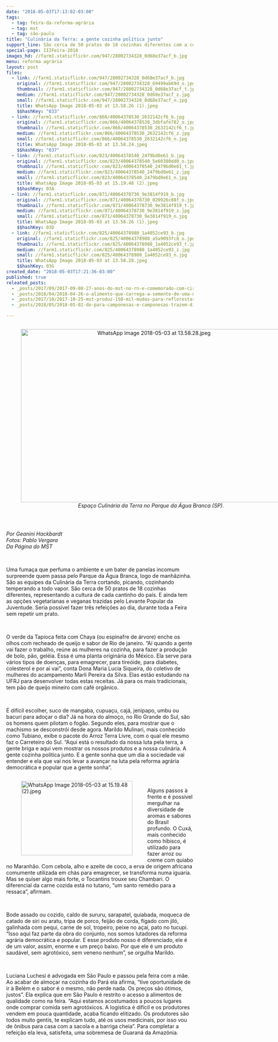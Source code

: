 ```yaml
---
date: "2018-05-03T17:13:02-03:00"
tags:
  - tag: feira-da-reforma-agrária
  - tag: mst
  - tag: são-paulo
title: "Culinária da Terra: a gente cozinha política junto"
support_line: São cerca de 50 pratos de 18 cozinhas diferentes com a cultura de cada cantinho do país
special-page: IIIFeira-2018
images_hd: //farm1.staticflickr.com/947/28002734328_0d68e37acf_b.jpg
menu: reforma agrária
layout: post
files:
  - link: //farm1.staticflickr.com/947/28002734328_0d68e37acf_b.jpg
    original: //farm1.staticflickr.com/947/28002734328_69499ab69d_o.jpg
    thumbnail: //farm1.staticflickr.com/947/28002734328_0d68e37acf_t.jpg
    medium: //farm1.staticflickr.com/947/28002734328_0d68e37acf_z.jpg
    small: //farm1.staticflickr.com/947/28002734328_0d68e37acf_n.jpg
    title: WhatsApp Image 2018-05-03 at 13.58.26 (1).jpeg
    $$hashKey: "033"
  - link: //farm1.staticflickr.com/866/40064378530_2632142cf6_b.jpg
    original: //farm1.staticflickr.com/866/40064378530_3dbfafe782_o.jpg
    thumbnail: //farm1.staticflickr.com/866/40064378530_2632142cf6_t.jpg
    medium: //farm1.staticflickr.com/866/40064378530_2632142cf6_z.jpg
    small: //farm1.staticflickr.com/866/40064378530_2632142cf6_n.jpg
    title: WhatsApp Image 2018-05-03 at 13.58.24.jpeg
    $$hashKey: "037"
  - link: //farm1.staticflickr.com/823/40064378540_2479bd0e61_b.jpg
    original: //farm1.staticflickr.com/823/40064378540_5e60380dd0_o.jpg
    thumbnail: //farm1.staticflickr.com/823/40064378540_2479bd0e61_t.jpg
    medium: //farm1.staticflickr.com/823/40064378540_2479bd0e61_z.jpg
    small: //farm1.staticflickr.com/823/40064378540_2479bd0e61_n.jpg
    title: WhatsApp Image 2018-05-03 at 15.19.48 (2).jpeg
    $$hashKey: 03A
  - link: //farm1.staticflickr.com/871/40064378730_9e3814f919_b.jpg
    original: //farm1.staticflickr.com/871/40064378730_020926c88f_o.jpg
    thumbnail: //farm1.staticflickr.com/871/40064378730_9e3814f919_t.jpg
    medium: //farm1.staticflickr.com/871/40064378730_9e3814f919_z.jpg
    small: //farm1.staticflickr.com/871/40064378730_9e3814f919_n.jpg
    title: WhatsApp Image 2018-05-03 at 13.58.26 (1).jpeg
    $$hashKey: 03D
  - link: //farm1.staticflickr.com/825/40064378980_1a4052ce93_b.jpg
    original: //farm1.staticflickr.com/825/40064378980_a5a9093fc8_o.jpg
    thumbnail: //farm1.staticflickr.com/825/40064378980_1a4052ce93_t.jpg
    medium: //farm1.staticflickr.com/825/40064378980_1a4052ce93_z.jpg
    small: //farm1.staticflickr.com/825/40064378980_1a4052ce93_n.jpg
    title: WhatsApp Image 2018-05-03 at 13.58.28.jpeg
    $$hashKey: 03G
created_date: "2018-05-03T17:21:36-03:00"
published: true
releated_posts:
  - _posts/2017/09/2017-09-08-27-anos-do-mst-no-rn-e-comemorado-com-circuito-cultural-e-feira-da-reforma-agraria.md
  - _posts/2018/04/2018-04-26-o-alimento-que-carrega-a-semente-de-uma-nova-sociedade-a-precos-justos.md
  - _posts/2017/10/2017-10-25-mst-produz-150-mil-mudas-para-reflorestar-bacia-do-rio-doce-contaminada-pela-samarco.md
  - _posts/2018/05/2018-05-02-do-para-camponesas-e-camponesas-trazem-diversidade-de-producao-para-a-feira-nacional-em-sao-paulo.md

---
```

<div style="text-align:center">
<figure class="image" style="display:inline-block"><img alt="WhatsApp Image 2018-05-03 at 13.58.28.jpeg" height="466" src="//farm1.staticflickr.com/825/40064378980_1a4052ce93_b.jpg" width="700" />
<figcaption><em>Espa&ccedil;o Culin&aacute;ria da Terra no Parque da &Aacute;gua Branca (SP).</em></figcaption>
</figure>
</div>

<p>&nbsp;</p>

<p><em>Por Geanini Hackbardt<br />
Fotos: Pablo Vergara</em><br />
<em>Da P&aacute;gina do MST</em></p>

<p>&nbsp;</p>

<p>Uma fuma&ccedil;a que perfuma o ambiente e um bater de panelas incomum surpreende quem passa pelo Parque da &Aacute;gua Branca, logo de manh&atilde;zinha. S&atilde;o as equipes da Culin&aacute;ria da Terra cortando, picando, cozinhando temperando a todo vapor. S&atilde;o cerca de 50 pratos de 18 cozinhas diferentes, representando a cultura de cada cantinho do pa&iacute;s. E ainda tem as op&ccedil;&otilde;es vegetarianas e veganas trazidas pelo Levante Popular da Juventude. Seria poss&iacute;vel fazer tr&ecirc;s refei&ccedil;&otilde;es ao dia, durante toda a Feira sem repetir um prato.</p>

<p>&nbsp;</p>

<p>O verde da Tapioca feita com Chaya (ou espinafre de &aacute;rvore) enche os olhos com recheado de queijo e sabor de Rio de janeiro. &ldquo;A&iacute; quando a gente vai fazer o trabalho, re&uacute;ne as mulheres na cozinha, para fazer a produ&ccedil;&atilde;o de bolo, p&atilde;o, gel&eacute;ia. Essa &eacute; uma planta origin&aacute;ria do M&eacute;xico. Ela serve para v&aacute;rios tipos de doen&ccedil;as, para emagrecer, para tire&oacute;ide, para diabetes, colesterol e por a&iacute; vai&rdquo;, conta Dona Maria Lucia Siqueira, do coletivo de mulheres do acampamento Marli Pereira da Silva. Elas est&atilde;o estudando na UFRJ para desenvolver todas estas receitas. J&aacute; para os mais tradicionais, tem p&atilde;o de queijo mineiro com caf&eacute; org&acirc;nico.</p>

<p>&nbsp;</p>

<p>&Eacute; dif&iacute;cil escolher, suco de mangaba, cupua&ccedil;u, caj&aacute;, jenipapo, umbu ou bacuri para ado&ccedil;ar o dia? J&aacute; na hora do almo&ccedil;o, no Rio Grande do Sul, s&atilde;o os homens quem pilotam o fog&atilde;o. Segundo eles, para mostrar que o machismo se desconstr&oacute;i desde agora. Marildo Mulinari, mais conhecido como Tubiano, exibe o pacote do Arroz Terra Livre, com o qual ele mesmo faz o Carreteiro do Sul. &ldquo;Aqui est&aacute; o resultado da nossa luta pela terra, a gente briga e aqui vem mostrar os nossos produtos e a nossa culin&aacute;ria. A gente cozinha pol&iacute;tica junto. E a gente sonha que um dia a sociedade vai entender e ela que vai nos levar a avan&ccedil;ar na luta pela reforma agr&aacute;ria democr&aacute;tica e popular que a gente sonha&rdquo;.</p>

<figure class="image" style="float:left"><img alt="WhatsApp Image 2018-05-03 at 15.19.48 (2).jpeg" height="200" src="//farm1.staticflickr.com/823/40064378540_2479bd0e61_b.jpg" width="300" />
<figcaption></figcaption>
</figure>

<p>&nbsp;</p>

<p>Alguns passos &agrave; frente e &eacute; poss&iacute;vel mergulhar na diversidade de aromas e sabores do Brasil profundo. O Cux&aacute;, mais conhecido como hibisco, &eacute; utilizado para fazer arroz ou creme com quiabo no Maranh&atilde;o. Com cebola, alho e azeite de coco, a erva de origem africana comumente utilizada em ch&aacute;s para emagrecer, se transforma numa iguaria. Mas se quiser algo mais forte, o Tocantins trouxe seu Chambari. O diferencial da carne cozida est&aacute; no tutano, &ldquo;um santo rem&eacute;dio para a ressaca&rdquo;, afirmam.</p>

<p>&nbsp;</p>

<p>Bode assado ou cozido, caldo de sururu, sarapatel, quiabada, moqueca de catado de siri ou aratu, tripa de porco, feij&atilde;o de corda, f&iacute;gado com jil&oacute;, galinhada com pequi, carne de sol, tropeiro, peixe no a&ccedil;a&iacute;, pato no tucupi. &ldquo;Isso aqui faz parte da obra do conjunto, nos somos lutadores da reforma agr&aacute;ria democr&aacute;tica e popular. E esse produto nosso &eacute; diferenciado, ele &eacute; de um valor, assim, enorme e um pre&ccedil;o baixo. Por que ele &eacute; um produto saud&aacute;vel, sem agrot&oacute;xico, sem veneno nenhum&rdquo;, se orgulha Marildo.</p>

<p>&nbsp;</p>

<p>Luciana Luchesi &eacute; advogada em S&atilde;o Paulo e passou pela feira com a m&atilde;e. Ao acabar de almo&ccedil;ar na cozinha do Par&aacute; ela afirma, &ldquo;tive oportunidade de ir &agrave; Bel&eacute;m e o sabor &eacute; o mesmo, n&atilde;o perde nada. Os pre&ccedil;os s&atilde;o &oacute;timos, justos&rdquo;. Ela explica que em S&atilde;o Paulo &eacute; restrito o acesso a alimentos de qualidade como na feira. &ldquo;Aqui estamos acostumados a poucos lugares onde comprar comida sem agrot&oacute;xicos. A log&iacute;stica &eacute; dif&iacute;cil e os produtores vendem em pouca quantidade, acaba ficando elitizado. Os produtores s&atilde;o todos muito gentis, te explicam tudo, at&eacute; os usos medicinais, por isso vou de &ocirc;nibus para casa com a sacola e a barriga cheia&rdquo;. Para completar a refei&ccedil;&atilde;o ela leva, satisfeita, uma sobremesa de Guaran&aacute; da Amaz&ocirc;nia.</p>
